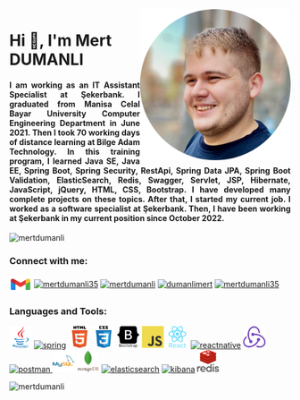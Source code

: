 <img align="right" height="auto" width="270" src="images/right-photo.png">
<h1 align="left">Hi 👋, I'm Mert DUMANLI</h1>
<h4 align="justify">I am working as an IT Assistant Specialist at Şekerbank. I graduated from Manisa Celal Bayar University Computer Engineering Department in June 2021. Then I took 70 working days of distance learning at Bilge Adam Technology. In this training program, I learned Java SE, Java EE, Spring Boot, Spring Security, RestApi, Spring Data JPA, Spring Boot Validation, ElasticSearch, Redis, Swagger, Servlet, JSP, Hibernate, JavaScript, jQuery, HTML, CSS, Bootstrap. I have developed many complete projects on these topics. After that, I started my current job. I worked as a software specialist at Şekerbank. Then, I have been working at Şekerbank in my current position since October 2022.</h4>

<p align="left"> <img src="https://komarev.com/ghpvc/?username=mertdumanli&label=Profile%20views&color=0e75b6&style=flat" alt="mertdumanli" /> </p>

<h3 align="left">Connect with me:</h3>

<p align="left">
<a href="mailto:mertdumanli.cse@gmail.com" target="blank"><img align="center" src="images/gmail.svg" alt="mertdumanli" height="30" width="40" /></a>
<a href="https://twitter.com/mertdumanli35" target="blank"><img align="center" src="https://raw.githubusercontent.com/rahuldkjain/github-profile-readme-generator/master/src/images/icons/Social/twitter.svg" alt="mertdumanli35" height="30" width="40" /></a>
<a href="https://linkedin.com/in/mertdumanli" target="blank"><img align="center" src="https://raw.githubusercontent.com/rahuldkjain/github-profile-readme-generator/master/src/images/icons/Social/linked-in-alt.svg" alt="mertdumanli" height="30" width="40" /></a>
<a href="https://fb.com/dumanlimert" target="blank"><img align="center" src="https://raw.githubusercontent.com/rahuldkjain/github-profile-readme-generator/master/src/images/icons/Social/facebook.svg" alt="dumanlimert" height="30" width="40" /></a>
<a href="https://instagram.com/mertdumanli35" target="blank"><img align="center" src="https://raw.githubusercontent.com/rahuldkjain/github-profile-readme-generator/master/src/images/icons/Social/instagram.svg" alt="mertdumanli35" height="30" width="40" /></a>
</p>

<h3 align="left">Languages and Tools:</h3>
<p align="left">
<a href="https://www.java.com" target="_blank" rel="noreferrer"><img src="https://raw.githubusercontent.com/devicons/devicon/master/icons/java/java-original.svg" alt="java" width="40" height="40"/></a>
<a href="https://spring.io/" target="_blank" rel="noreferrer"><img src="https://www.vectorlogo.zone/logos/springio/springio-icon.svg" alt="spring" width="40" height="40"/></a>
<a href="https://www.w3.org/html/" target="_blank" rel="noreferrer"><img src="https://raw.githubusercontent.com/devicons/devicon/master/icons/html5/html5-original-wordmark.svg" alt="html5" width="40" height="40"/></a>
  <a href="https://www.w3schools.com/css/" target="_blank" rel="noreferrer"><img src="https://raw.githubusercontent.com/devicons/devicon/master/icons/css3/css3-original-wordmark.svg" alt="css3" width="40" height="40"/></a>
<a href="https://getbootstrap.com" target="_blank" rel="noreferrer"><img src="https://raw.githubusercontent.com/devicons/devicon/master/icons/bootstrap/bootstrap-plain-wordmark.svg" alt="bootstrap" width="40" height="40"/></a>
<a href="https://developer.mozilla.org/en-US/docs/Web/JavaScript" target="_blank" rel="noreferrer"><img src="https://raw.githubusercontent.com/devicons/devicon/master/icons/javascript/javascript-original.svg" alt="javascript" width="40" height="40"/></a>
<a href="https://reactjs.org/" target="_blank" rel="noreferrer"><img src="https://raw.githubusercontent.com/devicons/devicon/master/icons/react/react-original-wordmark.svg" alt="react" width="40" height="40"/></a>
<a href="https://reactnative.dev/" target="_blank" rel="noreferrer"><img src="https://reactnative.dev/img/header_logo.svg" alt="reactnative" width="40" height="40"/></a>
<a href="https://redux.js.org" target="_blank" rel="noreferrer"><img src="https://raw.githubusercontent.com/devicons/devicon/master/icons/redux/redux-original.svg" alt="redux" width="40" height="40"/></a>
<a href="https://postman.com" target="_blank" rel="noreferrer"><img src="https://www.vectorlogo.zone/logos/getpostman/getpostman-icon.svg" alt="postman" width="40" height="40"/> </a>
<a href="https://www.mysql.com/" target="_blank" rel="noreferrer"><img src="https://raw.githubusercontent.com/devicons/devicon/master/icons/mysql/mysql-original-wordmark.svg" alt="mysql" width="40" height="40"/></a>
<a href="https://www.mongodb.com/" target="_blank" rel="noreferrer"><img src="https://raw.githubusercontent.com/devicons/devicon/master/icons/mongodb/mongodb-original-wordmark.svg" alt="mongodb" width="40" height="40"/></a>
<a href="https://www.elastic.co" target="_blank" rel="noreferrer"><img src="https://www.vectorlogo.zone/logos/elastic/elastic-icon.svg" alt="elasticsearch" width="40" height="40"/></a>
<a href="https://www.elastic.co/kibana" target="_blank" rel="noreferrer"><img src="https://www.vectorlogo.zone/logos/elasticco_kibana/elasticco_kibana-icon.svg" alt="kibana" width="40" height="40"/></a>
<a href="https://redis.io" target="_blank" rel="noreferrer"><img src="https://raw.githubusercontent.com/devicons/devicon/master/icons/redis/redis-original-wordmark.svg" alt="redis" width="40" height="40"/></a>
</p>

<p><img align="left" src="https://github-readme-stats.vercel.app/api/top-langs?username=mertdumanli&show_icons=true&theme=blue-green&layout=compact" alt="mertdumanli" /></p>
